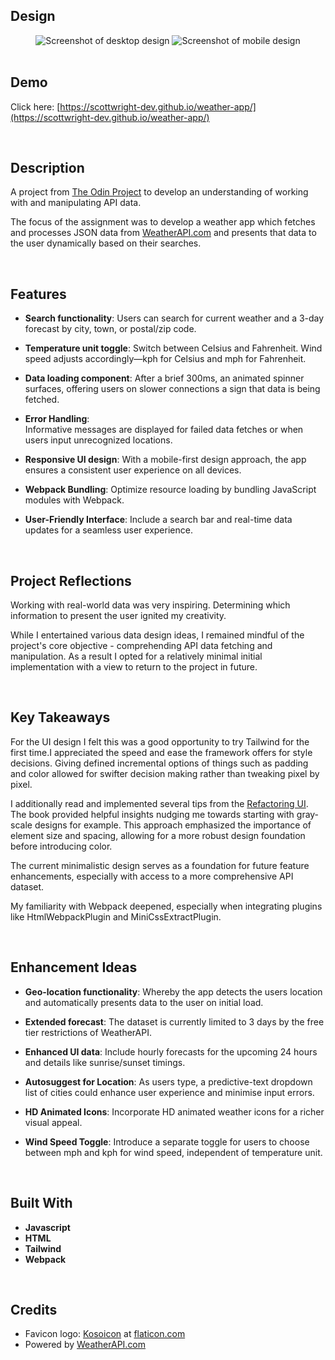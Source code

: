 ## Design

<div align='center'>
<img src='./assets/images/weather-wise-desktop.png' alt='Screenshot of desktop design'>
<img src='./assets/images/weather-wise-mobile.png' alt='Screenshot of mobile design'>
</div>

<br>

## Demo

Click here: [https://scottwright-dev.github.io/weather-app/](https://scottwright-dev.github.io/weather-app/)

<br>

## Description

A project from [The Odin Project](https://www.theodinproject.com/lessons/node-path-javascript-weather-app) to develop an understanding of working with and manipulating API data.

The focus of the assignment was to develop a weather app which fetches and processes JSON data from [WeatherAPI.com](https://www.weatherapi.com) and presents that data to the user dynamically based on their searches.

<br>

## Features

- **Search functionality**:
  Users can search for current weather and a 3-day forecast by city, town, or postal/zip code.

- **Temperature unit toggle**:
  Switch between Celsius and Fahrenheit. Wind speed adjusts accordingly—kph for Celsius and mph for Fahrenheit.

- **Data loading component**:
  After a brief 300ms, an animated spinner surfaces, offering users on slower connections a sign that data is being fetched.

- **Error Handling**:  
  Informative messages are displayed for failed data fetches or when users input unrecognized locations.

- **Responsive UI design**:
  With a mobile-first design approach, the app ensures a consistent user experience on all devices.

- **Webpack Bundling**:
  Optimize resource loading by bundling JavaScript modules with Webpack.

- **User-Friendly Interface**: Include a search bar and real-time data updates for a seamless user experience.

<br>

## Project Reflections

Working with real-world data was very inspiring. Determining which information to present the user ignited my creativity.

While I entertained various data design ideas, I remained mindful of the project's core objective - comprehending API data fetching and manipulation. As a result I opted for a relatively minimal initial implementation with a view to return to the project in future.

<br>

## Key Takeaways

For the UI design I felt this was a good opportunity to try Tailwind for the first time.I appreciated the speed and ease the framework offers for style decisions. Giving defined incremental options of things such as padding and color allowed for swifter decision making rather than tweaking pixel by pixel.

I additionally read and implemented several tips from the [Refactoring UI](https://www.refactoringui.com/). The book provided helpful insights nudging me towards starting with gray-scale designs for example. This approach emphasized the importance of element size and spacing, allowing for a more robust design foundation before introducing color.

The current minimalistic design serves as a foundation for future feature enhancements, especially with access to a more comprehensive API dataset.

My familiarity with Webpack deepened, especially when integrating plugins like HtmlWebpackPlugin and MiniCssExtractPlugin.

<br>

## Enhancement Ideas

- **Geo-location functionality**: Whereby the app detects the users location and automatically presents data to the user on initial load.

- **Extended forecast**: The dataset is currently limited to 3 days by the free tier restrictions of WeatherAPI.

- **Enhanced UI data**: Include hourly forecasts for the upcoming 24 hours and details like sunrise/sunset timings.

- **Autosuggest for Location**: As users type, a predictive-text dropdown list of cities could enhance user experience and minimise input errors.
- **HD Animated Icons**: Incorporate HD animated weather icons for a richer visual appeal.
- **Wind Speed Toggle**: Introduce a separate toggle for users to choose between mph and kph for wind speed, independent of temperature unit.

<br>

## Built With

- **Javascript**
- **HTML**
- **Tailwind**
- **Webpack**

<br>

## Credits

- Favicon logo: [Kosoicon](https://www.flaticon.com/authors/kosonicon) at [flaticon.com](https://www.flaticon.com/)
- Powered by [WeatherAPI.com](https://www.weatherapi.com/)

<br>
